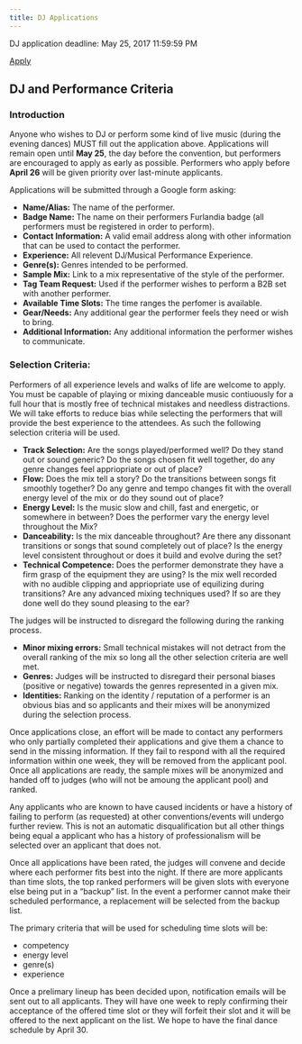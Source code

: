```yaml
---
title: DJ Applications
---
```


<p class="deadline">DJ application deadline: May 25, 2017 11:59:59 PM</p>

<div class="text-center">
<a href="https://docs.google.com/forms/d/e/1FAIpQLSdF5JIJlSMXK1aWo-OSa47XtMI8xMsEjMeUoVtcy6lV9HLIDw/viewform" class="btn-register" target="_blank" rel="noopener noreferrer">Apply</a>
</div>

DJ and Performance Criteria
---------------------------

### Introduction

Anyone who wishes to DJ or perform some kind of live music (during the evening dances) MUST fill out the application above.
Applications will remain open until **May 25**, the day before the convention, but performers are encouraged to apply as early as possible.
Performers who apply before **April 26** will be given priority over last-minute applicants.

Applications will be submitted through a Google form asking:


* **Name/Alias:** The name of the performer.
* **Badge Name:** The name on their performers Furlandia badge (all performers must be registered in order to perform).
* **Contact Information:** A valid email address along with other information that can be used to contact the performer.
* **Experience:** All relevent DJ/Musical Performance Experience.
* **Genre(s):** Genres intended to be performed.
* **Sample Mix:** Link to a mix representative of the style of the performer.
* **Tag Team Request:** Used if the performer wishes to perform a B2B set with another performer.
* **Available Time Slots:** The time ranges the perfomer is available.
* **Gear/Needs:** Any additional gear the performer feels they need or wish to bring.
* **Additional Information:** Any additional information the performer wishes to communicate.

### Selection Criteria:

Performers of all experience levels and walks of life are welcome to apply.
You must be capable of playing or mixing danceable music contiuously for a full hour that is mostly free of technical mistakes and needless distractions.
We will take efforts to reduce bias while selecting the performers that will provide the best experience to the attendees.
As such the following selection criteria will be used.


* **Track Selection:** Are the songs played/performed well?  Do they stand out or sound generic? Do the songs chosen fit well together, do any genre changes feel appriopriate or out of place?
* **Flow:** Does the mix tell a story? Do the transitions between songs fit smoothly together? Do any genre and tempo changes fit with the overall energy level of the mix or do they sound out of place?
* **Energy Level:** Is the music slow and chill, fast and energetic, or somewhere in between? Does the performer vary the energy level throughout the Mix?
* **Danceability:** Is the mix danceable throughout? Are there any dissonant transitions or songs that sound completely out of place? Is the energy level consistent throughout or does it build and evolve during the set?
* **Technical Competence:** Does the performer demonstrate they have a firm grasp of the equipment they are using? Is the mix well recorded with no audible clipping and appriopriate use of equilizing during transitions? Are any advanced mixing techniques used? If so are they done well do they sound pleasing to the ear?

The judges will be instructed to disregard the following during the ranking process.

* **Minor mixing errors:** Small technical mistakes will not detract from the overall ranking of the mix so long all the other selection criteria are well met.
* **Genres:** Judges will be instructed to disregard their personal biases (positive or negative) towards the genres represented in a given mix.
* **Identities:** Ranking on the identity / reputation of a performer is an obvious bias and so applicants and their mixes will be anonymized during the selection process.

Once applications close, an effort will be made to contact any performers who only partially completed their applications and give them a chance to send in the missing information.
If they fail to respond with all the required information within one week, they will be removed from the applicant pool.
Once all applications are ready, the sample mixes will be anonymized and handed off to judges (who will not be amoung the applicant pool) and ranked.

Any applicants who are known to have caused incidents or have a history of failing to perform (as requested) at other conventions/events will undergo further review.
This is not an automatic disqualification but all other things being equal a applicant who has a history of professionalism will be selected over an applicant that does not.

Once all applications have been rated, the judges will convene and decide where each performer fits best into the night.
If there are more applicants than time slots, the top ranked performers will be given slots with everyone else being put in a “backup” list.
In the event a performer cannot make their scheduled performance, a replacement will be selected from the backup list.

The primary criteria that will be used for scheduling time slots will be:

* competency
* energy level
* genre(s)
* experience

Once a prelimary lineup has been decided upon, notification emails will be sent out to all applicants.
They will have one week to reply confirming their acceptance of the offered time slot or they will forfeit their slot and it will be offered to the next applicant on the list.
We hope to have the final dance schedule by April 30.
